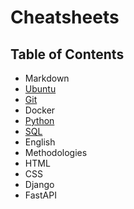 # Cheatsheets

## Table of Contents

* Markdown
* [Ubuntu](https://github.com/grenkoff/awesome-cheatsheets/blob/main/ubuntu.md "Ubuntu")
* [Git](https://github.com/grenkoff/awesome-cheatsheets/blob/main/git.md "Git")
* Docker
* [Python](https://github.com/grenkoff/awesome-cheatsheets/blob/main/python.md "Python")
* [SQL](https://github.com/grenkoff/awesome-cheatsheets/blob/main/sql.md "SQL")
* English
* Methodologies
* HTML
* CSS
* Django
* FastAPI
